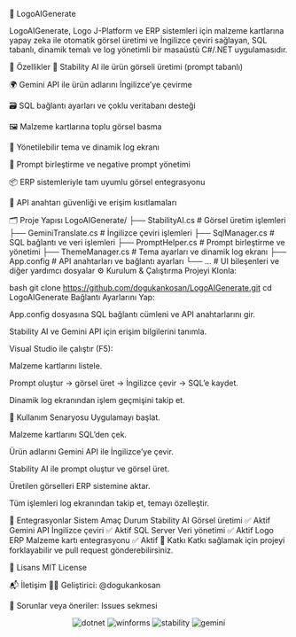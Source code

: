 🧠 LogoAIGenerate

LogoAIGenerate, Logo J-Platform ve ERP sistemleri için malzeme kartlarına yapay zeka ile otomatik görsel üretimi ve İngilizce çeviri sağlayan, SQL tabanlı, dinamik temalı ve log yönetimli bir masaüstü C#/.NET uygulamasıdır.

🚀 Özellikler
🧠 Stability AI ile ürün görseli üretimi (prompt tabanlı)

🌍 Gemini API ile ürün adlarını İngilizce’ye çevirme

🗃 SQL bağlantı ayarları ve çoklu veritabanı desteği

🖼 Malzeme kartlarına toplu görsel basma

🎨 Yönetilebilir tema ve dinamik log ekranı

🧾 Prompt birleştirme ve negative prompt yönetimi

📦 ERP sistemleriyle tam uyumlu görsel entegrasyonu

🔐 API anahtarı güvenliği ve erişim kısıtlamaları

🗂 Proje Yapısı
LogoAIGenerate/
├── StabilityAI.cs         # Görsel üretim işlemleri
├── GeminiTranslate.cs     # İngilizce çeviri işlemleri
├── SqlManager.cs          # SQL bağlantı ve veri işlemleri
├── PromptHelper.cs        # Prompt birleştirme ve yönetimi
├── ThemeManager.cs        # Tema ayarları ve dinamik log ekranı
├── App.config             # API anahtarları ve bağlantı ayarları
└── ...                    # UI bileşenleri ve diğer yardımcı dosyalar
⚙️ Kurulum & Çalıştırma
Projeyi Klonla:

bash
git clone https://github.com/dogukankosan/LogoAIGenerate.git
cd LogoAIGenerate
Bağlantı Ayarlarını Yap:

App.config dosyasına SQL bağlantı cümleni ve API anahtarlarını gir.

Stability AI ve Gemini API için erişim bilgilerini tanımla.

Visual Studio ile çalıştır (F5):

Malzeme kartlarını listele.

Prompt oluştur → görsel üret → İngilizce çevir → SQL’e kaydet.

Dinamik log ekranından işlem geçmişini takip et.

📌 Kullanım Senaryosu
Uygulamayı başlat.

Malzeme kartlarını SQL’den çek.

Ürün adlarını Gemini API ile İngilizce’ye çevir.

Stability AI ile prompt oluştur ve görsel üret.

Üretilen görselleri ERP sistemine aktar.

Tüm işlemleri log ekranından takip et, temayı özelleştir.

🧩 Entegrasyonlar
Sistem	Amaç	Durum
Stability AI	Görsel üretimi	✅ Aktif
Gemini API	İngilizce çeviri	✅ Aktif
SQL Server	Veri yönetimi	✅ Aktif
Logo ERP	Malzeme kartı entegrasyonu	✅ Aktif
🤝 Katkı
Katkı sağlamak için projeyi forklayabilir ve pull request gönderebilirsiniz.

📄 Lisans
MIT License

📬 İletişim
👨‍💻 Geliştirici: @dogukankosan

🐞 Sorunlar veya öneriler: Issues sekmesi

<p align="center"> <img src="https://img.shields.io/badge/.NET-Framework-blue?logo=dotnet" alt="dotnet" /> <img src="https://img.shields.io/badge/Windows%20Forms-UI-lightgrey" alt="winforms" /> <img src="https://img.shields.io/badge/Stability%20AI-Image%20Generation-purple" alt="stability" /> <img src="https://img.shields.io/badge/Gemini%20API-Translation-green" alt="gemini" /> </p>
